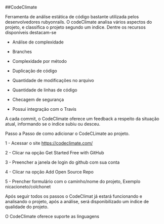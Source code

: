 
##CodeClimate

Ferramenta de análise estática de código bastante utilizada pelos desenvolvedores rubyonrails. O codeClimate analisa vários aspectos do projeto, e classifica o projeto segundo um indice. 
Dentre os recursos disponíveis destacam-se

* Análise de complexidade

* Branches

* Complexidade por método

* Duplicação de código

* Quantidade de modificações no arquivo

* Quantidade de linhas de código

* Checagem de segurança

* Possui integração com o Travis

A cada commit, o CodeClimate oferece um feedback a respeito da situação atual, informando se o indice subiu ou desceu.

Passo a Passo de como adicionar o CodeCLimate ao projeto.

1 - Acessar o site https://codeclimate.com/

2 - Clicar na opção Get Started Free with GitHub

3 - Preencher a janela de login do github com sua conta

4 - Clicar na opção Add Open Source Repo

5 - Prencher formulário com o caminho/nome do projeto, Exemplo nicacioneto/colchonet

Após seguir todos os passos o CodeClimat já estará funcionando e analisando o projeto, após a análise, será disponibilizado um índice de qualidade do projeto.

O CodeClimate oferece suporte as linguagens
